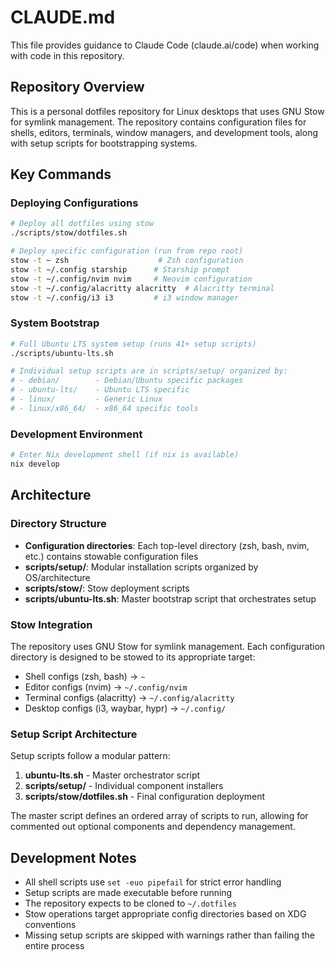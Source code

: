 # CLAUDE.md

This file provides guidance to Claude Code (claude.ai/code) when working with code in this repository.

## Repository Overview

This is a personal dotfiles repository for Linux desktops that uses GNU Stow for symlink management. The repository contains configuration files for shells, editors, terminals, window managers, and development tools, along with setup scripts for bootstrapping systems.

## Key Commands

### Deploying Configurations
```bash
# Deploy all dotfiles using stow
./scripts/stow/dotfiles.sh

# Deploy specific configuration (run from repo root)
stow -t ~ zsh                    # Zsh configuration
stow -t ~/.config starship      # Starship prompt
stow -t ~/.config/nvim nvim     # Neovim configuration
stow -t ~/.config/alacritty alacritty  # Alacritty terminal
stow -t ~/.config/i3 i3         # i3 window manager
```

### System Bootstrap
```bash
# Full Ubuntu LTS system setup (runs 41+ setup scripts)
./scripts/ubuntu-lts.sh

# Individual setup scripts are in scripts/setup/ organized by:
# - debian/        - Debian/Ubuntu specific packages
# - ubuntu-lts/    - Ubuntu LTS specific
# - linux/         - Generic Linux
# - linux/x86_64/  - x86_64 specific tools
```

### Development Environment
```bash
# Enter Nix development shell (if nix is available)
nix develop
```

## Architecture

### Directory Structure
- **Configuration directories**: Each top-level directory (zsh, bash, nvim, etc.) contains stowable configuration files
- **scripts/setup/**: Modular installation scripts organized by OS/architecture
- **scripts/stow/**: Stow deployment scripts
- **scripts/ubuntu-lts.sh**: Master bootstrap script that orchestrates setup

### Stow Integration
The repository uses GNU Stow for symlink management. Each configuration directory is designed to be stowed to its appropriate target:
- Shell configs (zsh, bash) → `~`
- Editor configs (nvim) → `~/.config/nvim`
- Terminal configs (alacritty) → `~/.config/alacritty`
- Desktop configs (i3, waybar, hypr) → `~/.config/`

### Setup Script Architecture
Setup scripts follow a modular pattern:
1. **ubuntu-lts.sh** - Master orchestrator script
2. **scripts/setup/** - Individual component installers
3. **scripts/stow/dotfiles.sh** - Final configuration deployment

The master script defines an ordered array of scripts to run, allowing for commented out optional components and dependency management.

## Development Notes

- All shell scripts use `set -euo pipefail` for strict error handling
- Setup scripts are made executable before running
- The repository expects to be cloned to `~/.dotfiles`
- Stow operations target appropriate config directories based on XDG conventions
- Missing setup scripts are skipped with warnings rather than failing the entire process